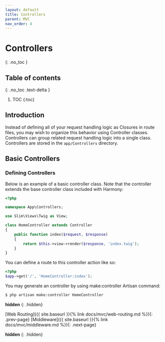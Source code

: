 ```yaml
---
layout: default
title: Controllers
parent: MVC
nav_order: 4
---
```


# Controllers
{: .no_toc }

## Table of contents
{: .no_toc .text-delta }

1. TOC
{:toc}

## Introduction
Instead of defining all of your request handling logic as Closures in route files, you may wish to organize this behavior using Controller classes. Controllers can group related request handling logic into a single class. Controllers are stored in the `app/Controllers` directory.

## Basic Controllers

### Defining Controllers
Below is an example of a basic controller class. Note that the controller extends the base controller class included with Harmony:
```php
<?php

namespace App\Controllers;

use Slim\Views\Twig as View;

class HomeController extends Controller
{
    public function index($request, $response)
    {
        return $this->view->render($response, 'index.twig');
    }
}
```

You can define a route to this controller action like so:

```php
<?php
$app->get('/', 'HomeController:index');
```

You may generate an controller by using make:controller Artisan command:

```bash
$ php artisan make:controller HomeController
```

**hidden**
{: .hidden}

[Web Routing]({{ site.baseurl }}{% link docs/mvc/web-routing.md %}){: .prev-page}
[Middleware]({{ site.baseurl }}{% link docs/mvc/middleware.md %}){: .next-page}

**hidden**
{: .hidden}